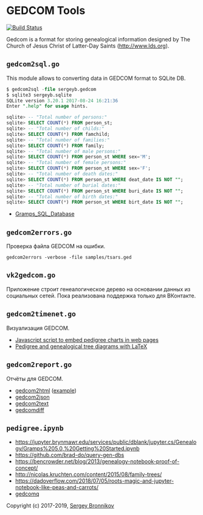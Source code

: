 # GEDCOM Tools

[![Build
Status](https://travis-ci.org/ligurio/gedcom-tools.svg?branch=master)](https://travis-ci.org/ligurio/gedcom-tools)

Gedcom is a format for storing genealogical information designed by The Church
of Jesus Christ of Latter-Day Saints (http://www.lds.org).

## `gedcom2sql.go`

This module allows to converting data in GEDCOM format to SQLite DB.

```sql
$ gedcom2sql -file sergeyb.gedcom
$ sqlite3 sergeyb.sqlite
SQLite version 3.20.1 2017-08-24 16:21:36
Enter ".help" for usage hints.

sqlite> -- "Total number of persons:"
sqlite> SELECT COUNT(*) FROM person_st;
sqlite> -- "Total number of childs:"
sqlite> SELECT COUNT(*) FROM famchild;
sqlite> -- "Total number of families:"
sqlite> SELECT COUNT(*) FROM family;
sqlite> -- "Total number of male persons:"
sqlite> SELECT COUNT(*) FROM person_st WHERE sex='M';
sqlite> -- "Total number of female persons:"
sqlite> SELECT COUNT(*) FROM person_st WHERE sex='F';
sqlite> -- "Total number of death dates:"
sqlite> SELECT COUNT(*) FROM person_st WHERE deat_date IS NOT "";
sqlite> -- "Total number of burial dates:"
sqlite> SELECT COUNT(*) FROM person_st WHERE buri_date IS NOT "";
sqlite> -- "Total number of birth dates:"
sqlite> SELECT COUNT(*) FROM person_st WHERE birt_date IS NOT "";
```

- [Gramps_SQL_Database](https://gramps-project.org/wiki/index.php/Gramps_SQL_Database)

## `gedcom2errors.go`

Проверка файла GEDCOM на ошибки.

```
gedcom2errors -verbose -file samples/tsars.ged
```

## `vk2gedcom.go`

Приложение строит генеалогическое дерево на основании данных из социальных
сетей. Пока реализована поддержка только для ВКонтакте.

## `gedcom2timenet.go`

Визуализация GEDCOM.

* [Javascript script to embed pedigree charts in web pages](https://github.com/bencrowder/emperor)
* [Pedigree and genealogical tree diagrams with LaTeX](https://www.ctan.org/pkg/genealogytree)

## `gedcom2report.go`

Отчёты для GEDCOM.

* [gedcom2html](https://godoc.org/github.com/elliotchance/gedcom/gedcom2html) ([example](https://gedcom.app/royals/places.html))
* [gedcom2json](https://godoc.org/github.com/elliotchance/gedcom/gedcom2json)
* [gedcom2text](https://godoc.org/github.com/elliotchance/gedcom/gedcom2text)
* [gedcomdiff](https://godoc.org/github.com/elliotchance/gedcom/gedcomdiff)

## `pedigree.ipynb`

- https://jupyter.brynmawr.edu/services/public/dblank/jupyter.cs/Genealogy/Gramps%205.0,%20Getting%20Started.ipynb
- https://github.com/brad-do/query-gen-dbs
- https://bencrowder.net/blog/2013/genealogy-notebook-proof-of-concept/
- http://nicolas.kruchten.com/content/2015/08/family-trees/
- https://dadoverflow.com/2018/07/05/roots-magic-and-jupyter-notebook-like-peas-and-carrots/
- [gedcomq](https://godoc.org/github.com/elliotchance/gedcom/gedcomq)


Copyright (c) 2017-2019, [Sergey Bronnikov](https://bronevichok.ru/)
